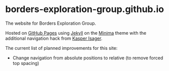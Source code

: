 # borders-exploration-group.github.io
The website for Borders Exploration Group.

Hosted on [GitHub Pages](https://pages.github.com/) using [Jekyll](https://jekyllrb.com/) on the [Minima](https://github.com/jekyll/minima) theme with the additional navigation hack from [Kasper Isager](https://gist.github.com/kasperisager/9416313).

The current list of planned improvements for this site:
* Change navigation from absolute positions to relative (to remove forced top spacing)
 
